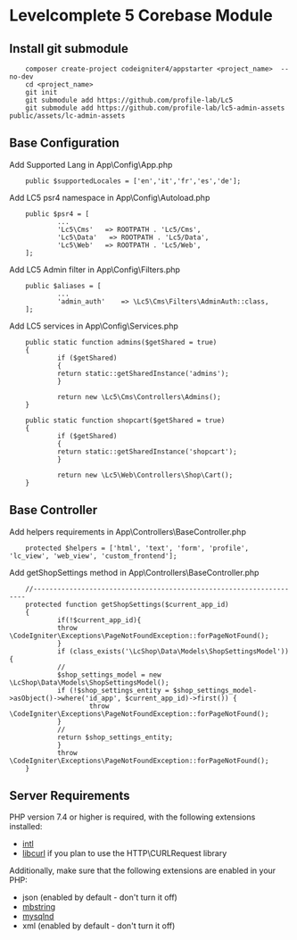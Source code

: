 # Levelcomplete 5 Corebase Module


## Install git submodule

        composer create-project codeigniter4/appstarter <project_name>  --no-dev
        cd <project_name>
        git init
        git submodule add https://github.com/profile-lab/Lc5
        git submodule add https://github.com/profile-lab/lc5-admin-assets public/assets/lc-admin-assets


## Base Configuration 

Add Supported Lang in App\Config\App.php

        public $supportedLocales = ['en','it','fr','es','de'];

Add LC5 psr4 namespace in App\Config\Autoload.php
        
        public $psr4 = [
                ...
                'Lc5\Cms'   => ROOTPATH . 'Lc5/Cms',
                'Lc5\Data'   => ROOTPATH . 'Lc5/Data',
                'Lc5\Web'   => ROOTPATH . 'Lc5/Web',
        ];

Add LC5 Admin filter in App\Config\Filters.php
        
        public $aliases = [
                ...
                'admin_auth'	=> \Lc5\Cms\Filters\AdminAuth::class,
        ];


Add LC5 services in App\Config\Services.php

        public static function admins($getShared = true)
        {
                if ($getShared)
                {
                return static::getSharedInstance('admins');
                }

                return new \Lc5\Cms\Controllers\Admins();
        }

        public static function shopcart($getShared = true)
        {
                if ($getShared)
                {
                return static::getSharedInstance('shopcart');
                }

                return new \Lc5\Web\Controllers\Shop\Cart();
        }

## Base Controller 

Add helpers requirements in App\Controllers\BaseController.php

        protected $helpers = ['html', 'text', 'form', 'profile', 'lc_view', 'web_view', 'custom_frontend'];

Add getShopSettings method in App\Controllers\BaseController.php

        //--------------------------------------------------------------------
        protected function getShopSettings($current_app_id)
        {
                if(!$current_app_id){
                throw \CodeIgniter\Exceptions\PageNotFoundException::forPageNotFound();
                }
                if (class_exists('\LcShop\Data\Models\ShopSettingsModel')) {
                // 
                $shop_settings_model = new \LcShop\Data\Models\ShopSettingsModel();
                if (!$shop_settings_entity = $shop_settings_model->asObject()->where('id_app', $current_app_id)->first()) {
                        throw \CodeIgniter\Exceptions\PageNotFoundException::forPageNotFound();
                }
                // 
                return $shop_settings_entity;
                }
                throw \CodeIgniter\Exceptions\PageNotFoundException::forPageNotFound();
        }


## Server Requirements

PHP version 7.4 or higher is required, with the following extensions installed:

- [intl](http://php.net/manual/en/intl.requirements.php)
- [libcurl](http://php.net/manual/en/curl.requirements.php) if you plan to use the HTTP\CURLRequest library

Additionally, make sure that the following extensions are enabled in your PHP:

- json (enabled by default - don't turn it off)
- [mbstring](http://php.net/manual/en/mbstring.installation.php)
- [mysqlnd](http://php.net/manual/en/mysqlnd.install.php)
- xml (enabled by default - don't turn it off)
